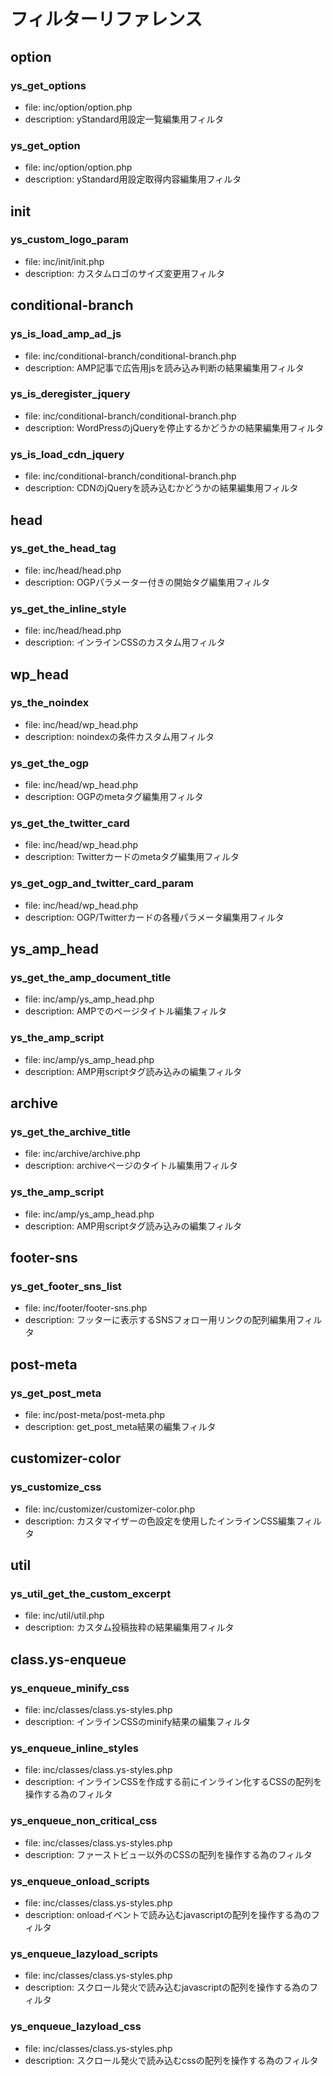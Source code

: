 # フィルターリファレンス


## option

### ys_get_options
- file: inc/option/option.php
- description: yStandard用設定一覧編集用フィルタ

### ys_get_option
- file: inc/option/option.php
- description: yStandard用設定取得内容編集用フィルタ


## init

### ys_custom_logo_param
- file: inc/init/init.php
- description: カスタムロゴのサイズ変更用フィルタ


## conditional-branch

### ys_is_load_amp_ad_js
- file: inc/conditional-branch/conditional-branch.php
- description: AMP記事で広告用jsを読み込み判断の結果編集用フィルタ

### ys_is_deregister_jquery
- file: inc/conditional-branch/conditional-branch.php
- description: WordPressのjQueryを停止するかどうかの結果編集用フィルタ

### ys_is_load_cdn_jquery
- file: inc/conditional-branch/conditional-branch.php
- description: CDNのjQueryを読み込むかどうかの結果編集用フィルタ


## head

### ys_get_the_head_tag
- file: inc/head/head.php
- description: OGPパラメーター付きの<head>開始タグ編集用フィルタ

### ys_get_the_inline_style
- file: inc/head/head.php
- description: インラインCSSのカスタム用フィルタ


## wp_head

### ys_the_noindex
- file: inc/head/wp_head.php
- description: noindexの条件カスタム用フィルタ

### ys_get_the_ogp
- file: inc/head/wp_head.php
- description: OGPのmetaタグ編集用フィルタ

### ys_get_the_twitter_card
- file: inc/head/wp_head.php
- description: Twitterカードのmetaタグ編集用フィルタ

### ys_get_ogp_and_twitter_card_param
- file: inc/head/wp_head.php
- description: OGP/Twitterカードの各種パラメータ編集用フィルタ


## ys_amp_head

### ys_get_the_amp_document_title
- file: inc/amp/ys_amp_head.php
- description: AMPでのページタイトル編集フィルタ

### ys_the_amp_script
- file: inc/amp/ys_amp_head.php
- description: AMP用scriptタグ読み込みの編集フィルタ


## archive

### ys_get_the_archive_title
- file: inc/archive/archive.php
- description: archiveページのタイトル編集用フィルタ

### ys_the_amp_script
- file: inc/amp/ys_amp_head.php
- description: AMP用scriptタグ読み込みの編集フィルタ


## footer-sns

### ys_get_footer_sns_list
- file: inc/footer/footer-sns.php
- description: フッターに表示するSNSフォロー用リンクの配列編集用フィルタ



## post-meta

### ys_get_post_meta
- file: inc/post-meta/post-meta.php
- description: get_post_meta結果の編集フィルタ


## customizer-color

### ys_customize_css
- file: inc/customizer/customizer-color.php
- description: カスタマイザーの色設定を使用したインラインCSS編集フィルタ


## util

### ys_util_get_the_custom_excerpt
- file: inc/util/util.php
- description: カスタム投稿抜粋の結果編集用フィルタ


## class.ys-enqueue

### ys_enqueue_minify_css
- file: inc/classes/class.ys-styles.php
- description: インラインCSSのminify結果の編集フィルタ

### ys_enqueue_inline_styles
- file: inc/classes/class.ys-styles.php
- description: インラインCSSを作成する前にインライン化するCSSの配列を操作する為のフィルタ

### ys_enqueue_non_critical_css
- file: inc/classes/class.ys-styles.php
- description: ファーストビュー以外のCSSの配列を操作する為のフィルタ

### ys_enqueue_onload_scripts
- file: inc/classes/class.ys-styles.php
- description: onloadイベントで読み込むjavascriptの配列を操作する為のフィルタ

### ys_enqueue_lazyload_scripts
- file: inc/classes/class.ys-styles.php
- description: スクロール発火で読み込むjavascriptの配列を操作する為のフィルタ

### ys_enqueue_lazyload_css
- file: inc/classes/class.ys-styles.php
- description: スクロール発火で読み込むcssの配列を操作する為のフィルタ
